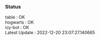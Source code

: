 ### Status


table : OK  
hogwarts : OK  
icy-bot : OK  
Latest Update : 2022-12-20 23:07:27.140665
